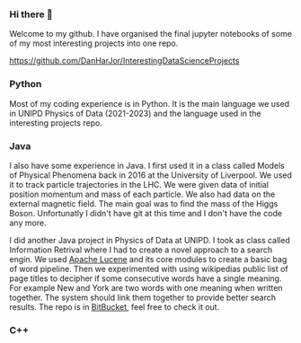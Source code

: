 ### Hi there 👋

Welcome to my github. I have organised the final jupyter notebooks of some of my most interesting projects into one repo.  

https://github.com/DanHarJor/InterestingDataScienceProjects

### Python
Most of my coding experience is in Python. It is the main language we used in UNIPD Physics of Data (2021-2023) and the language used in the interesting projects repo. 

### Java
I also have some experience in Java. I first used it in a class called Models of Physical Phenomena back in 2016 at the University of Liverpool. We used it to track particle trajectories in the LHC. We were given data of initial position momentum and mass of each particle. We also had data on the external magnetic field. The main goal was to find the mass of the Higgs Boson. Unfortunatly I didn't have git at this time and I don't have the code any more.

I did another Java project in Physics of Data at UNIPD. I took as class called Information Retrival where I had to create a novel approach to a search engin. We used [Apache Lucene](https://lucene.apache.org/core/) and its core modules to create a basic bag of word pipeline. Then we experimented with using wikipedias public list of page titles to decipher if some consecutive words have a single meaning. For example New and York are two words with one meaning when written together. The system should link them together to provide better search results. The repo is in [BitBucket](https://bitbucket.org/dan-har-jor/seupd2122-ist-before-final-clean/src/master/), feel free to check it out.

### C++


<!--
**DanHarJor/DanHarJor** is a ✨ _special_ ✨ repository because its `README.md` (this file) appears on your GitHub profile.

Here are some ideas to get you started:

- 🔭 I’m currently working on ...
- 🌱 I’m currently learning ...
- 👯 I’m looking to collaborate on ...
- 🤔 I’m looking for help with ...
- 💬 Ask me about ...
- 📫 How to reach me: ...
- 😄 Pronouns: ...
- ⚡ Fun fact: ...
-->

